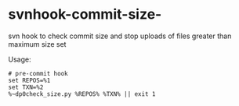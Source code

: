 # svnhook-commit-size-
svn hook to check commit size and stop uploads of files greater than maximum size set

Usage:

```
# pre-commit hook
set REPOS=%1
set TXN=%2
%~dp0check_size.py %REPOS% %TXN% || exit 1
```
